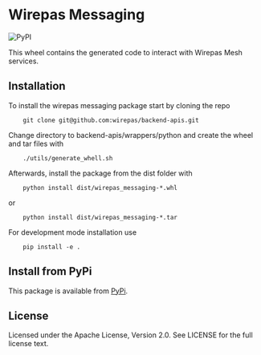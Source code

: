 # Wirepas Messaging

![PyPI](https://img.shields.io/pypi/v/wirepas-messaging.svg?label=wirepas-messaging)

This wheel contains the generated code to interact with Wirepas Mesh services.

## Installation

To install the wirepas messaging package start by cloning the repo

```shell
    git clone git@github.com:wirepas/backend-apis.git
```

Change directory to backend-apis/wrappers/python and create the wheel and
tar files with

```shell
    ./utils/generate_whell.sh
```

Afterwards, install the package from the dist folder with

```shell
    python install dist/wirepas_messaging-*.whl
```
or

```shell
    python install dist/wirepas_messaging-*.tar
```
For development mode installation use

```shell
    pip install -e .
```

## Install from PyPi

This package is available from [PyPi][pypi].

## License

Licensed under the Apache License, Version 2.0. See LICENSE for the full
license text.

[pypi]: https://pypi.org/project/wirepas-messaging/
